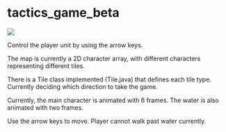 # tactics_game_beta

<img src = http://i.imgur.com/1YxpjN9.png>

Control the player unit by using the arrow keys.

The map is currently a 2D character array, with different characters representing different tiles.

There is a Tile class implemented (Tile.java) that defines each tile type. Currently deciding which direction to take the game.

Currently, the main character is animated with 6 frames. The water is also animated with two frames.

Use the arrow keys to move. Player cannot walk past water currently. 

